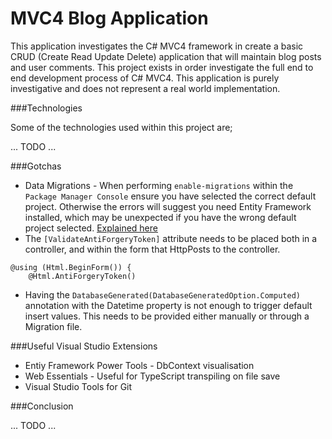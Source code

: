 MVC4 Blog Application
===================

This application investigates the C# MVC4 framework in create a basic CRUD (Create Read Update Delete) application that
will maintain blog posts and user comments. This project exists in order investigate the full end to end development process of
C# MVC4. This application is purely investigative and does not represent a real world implementation.

###Technologies

Some of the technologies used within this project are;

... TODO ...

###Gotchas

- Data Migrations - When performing `enable-migrations` within the `Package Manager Console` ensure you have selected
the correct default project. Otherwise the errors will suggest you need Entity Framework installed, which may be unexpected
if you have the wrong default project selected.
[Explained here](http://stackoverflow.com/questions/11923077/the-entityframework-package-is-not-installed-on-project)
- The `[ValidateAntiForgeryToken]` attribute needs to be placed both in a controller, and within the form that HttpPosts to the
controller.

```
@using (Html.BeginForm()) {
    @Html.AntiForgeryToken()
```
- Having the `DatabaseGenerated(DatabaseGeneratedOption.Computed)` annotation with the Datetime property is not enough to trigger default insert values.
This needs to be provided either manually or through a Migration file.

###Useful Visual Studio Extensions

- Entiy Framework Power Tools - DbContext visualisation
- Web Essentials - Useful for TypeScript transpiling on file save
- Visual Studio Tools for Git

###Conclusion

... TODO ...